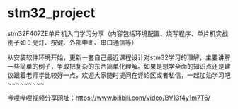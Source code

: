 # stm32_project

stm32F407ZE单片机入门学习分享（内容包括环境配置、烧写程序、单片机实战例子如：亮灯、按键、外部中断、串口通信等）

从安装软件环境开始，更新一套自己最近课程设计对stm32学习的理解，主要讲解一些简单的例子，争取把复杂的东西简单化理解。如果是想学全面的知识点还是建议跟着老师学比较好一点，欢迎大家随时提问在评论区或者私信，一起加油学习吧~~~~~~~~~

哔哩哔哩视频分享网址：https://www.bilibili.com/video/BV13f4y1m7T6/
